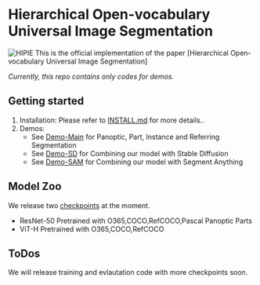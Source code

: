 # Hierarchical Open-vocabulary Universal Image Segmentation
![HIPIE](assets/teaser.png)
This is the official implementation of the paper [Hierarchical Open-vocabulary Universal Image
Segmentation]

*Currently, this repo contains only codes for demos.*

## Getting started
1. Installation: Please refer to [INSTALL.md](assets/INSTALL.md) for more details..
2. Demos: 
    -  See  [Demo-Main](notebooks/Demo-Main.ipynb) for Panoptic, Part, Instance and Referring Segmentation
    -  See  [Demo-SD](notebooks/Inpaint.ipynb) for Combining our model with Stable Diffusion
    -  See  [Demo-SAM](notebooks/HIPIE+SAM.ipynb) for Combining our model with Segment Anything
## Model Zoo

We release two [checkpoints](https://drive.google.com/drive/folders/1_kD3XILU1DC8uGn4vMGHgglDVlCl1U0W?usp=sharing) at the moment.

- ResNet-50 Pretrained with O365,COCO,RefCOCO,Pascal Panoptic Parts
- ViT-H Pretrained with O365,COCO,RefCOCO

## ToDos
We will release training and evlautation code with more checkpoints soon. 